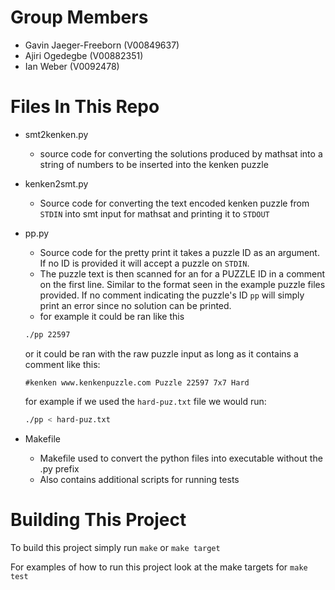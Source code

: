 # Group Members
- Gavin Jaeger-Freeborn (V00849637)
- Ajiri Ogedegbe (V00882351)
- Ian Weber (V0092478)

# Files In This Repo
- smt2kenken.py
  - source code for converting the solutions produced by mathsat into
    a string of numbers to be inserted into the kenken puzzle

- kenken2smt.py
  - Source code for converting the text encoded kenken puzzle from
    `STDIN` into smt input for mathsat and printing it to `STDOUT`

- pp.py
  - Source code for the pretty print it takes a puzzle ID as an
    argument. If no ID is provided it will accept a puzzle on
    `STDIN`.
  - The puzzle text is then scanned for an for a PUZZLE ID in a
    comment on the first line. Similar to the format seen in the
    example puzzle files provided. If no comment indicating the
    puzzle's ID `pp` will simply print an error since no solution can
    be printed.
  - for example it could be ran like this
  ```bash
  ./pp 22597
  ```
  or it could be ran with the raw puzzle input as long as it contains
  a comment like this:
  ```
  #kenken www.kenkenpuzzle.com Puzzle 22597 7x7 Hard
  ```
  for example if we used the `hard-puz.txt` file we would run:
  ```bash
  ./pp < hard-puz.txt
  ```

- Makefile
  - Makefile used to convert the python files into executable without
    the .py prefix
  - Also contains additional scripts for running tests

# Building This Project
To build this project simply run `make` or `make target`

For examples of how to run this project look at the make targets for
`make test`
